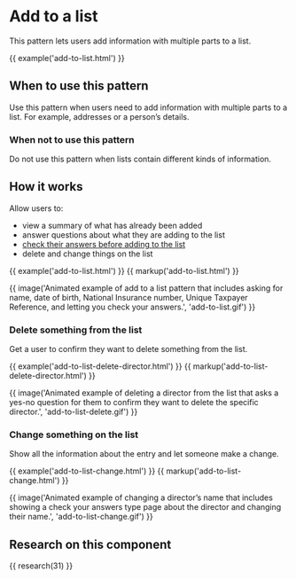 # Add to a list

This pattern lets users add information with multiple parts to a list.

{{ example('add-to-list.html') }}

## When to use this pattern

Use this pattern when users need to add information with multiple parts to a list. For example, addresses or a person’s details.

### ​​​​When not to use this pattern

Do not use this pattern when lists contain different kinds of information.

## How it works

Allow users to:

- view a summary of what has already been added
- answer questions about what they are adding to the list
- [check their answers before adding to the list](https://www.gov.uk/service-manual/design/check-your-answers-pages)
- delete and change things on the list

{{ example('add-to-list.html') }}
{{ markup('add-to-list.html') }}

{{ image('Animated example of add to a list pattern that includes asking for name, date of birth, National Insurance number, Unique Taxpayer Reference, and letting you check your answers.', 'add-to-list.gif') }}

### Delete something from the list

Get a user to confirm they want to delete something from the list.

{{ example('add-to-list-delete-director.html') }}
{{ markup('add-to-list-delete-director.html') }}

{{ image('Animated example of deleting a director from the list that asks a yes-no question for them to confirm they want to delete the specific director.', 'add-to-list-delete.gif') }}

### Change something on the list

Show all the information about the entry and let someone make a change.

{{ example('add-to-list-change.html') }}
{{ markup('add-to-list-change.html') }}

{{ image('Animated example of changing a director’s name that includes showing a check your answers type page about the director and changing their name.', 'add-to-list-change.gif') }}

## Research on this component

{{ research(31) }}